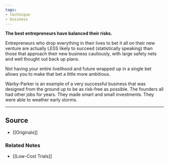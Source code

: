 ```yaml
---
tags:
- technique
- business
---
```

**The best entrepreneurs have balanced their risks.**

Entrepreneurs who drop everything in their lives to bet it all on their new venture are actually LESS likely to succeed (statistically speaking) than those that approach their new business cautiously, with large safety nets and well thought out back up plans. 

Not having your entire livelihood and future wrapped up in a single bet allows you to make that bet a little more ambitious.

Warby-Parker is an example of a very successful business that was designed from the ground up to be as risk-free as possible. The founders all had other jobs for years. They made smart and small investments. They were able to weather early storms.

---

## Source
- [[Originals]]

### Related Notes
- [[Low-Cost Trials]]